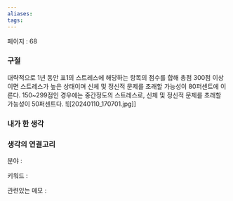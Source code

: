 ```yaml
---
aliases: 
tags:
---
```

페이지 : 68

### 구절
대략적으로 1년 동안 표1의 스트레스에 해당하는 항목의 점수를 합해 총점 300점 이상이면 스트레스가 높은 상태이며 신체 및 정신적 문제를 초래할 가능성이 80퍼센트에 이른다. 150~299점인 경우에는 중간정도의 스트레스로, 신체 및 정신적 문제를 초래할 가능성이 50퍼센트다.
![[20240110_170701.jpg]]

### 내가 한 생각


### 생각의 연결고리
분야 : 

키워드 : 

관련있는 메모 : 